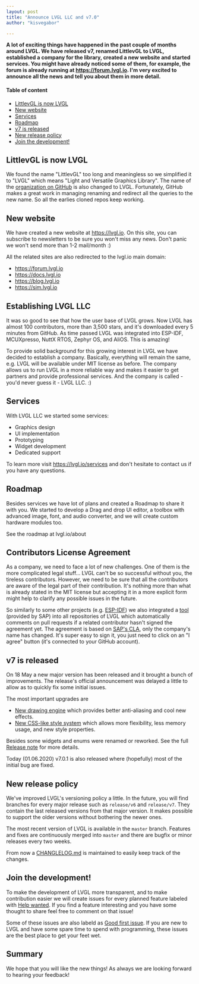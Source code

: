 ```yaml
---
layout: post
title: "Announce LVGL LLC and v7.0"
author: "kisvegabor"

---
```


**A lot of exciting things have happened in the past couple of months around  LVGL. We have released v7, renamed LittlevGL to LVGL, established a company for the library, created a new website and started services. You might have already noticed some of them, for example, the forum is already running at https://forum.lvgl.io. I'm very excited to announce all the news and tell you about them in more detail.**
#### Table of content

- [LittlevGL is now LVGL](#heading-rename)
- [New website](#heading-new-website)
- [Services](#heading-services)
- [Roadmap](#heading-roadmap)
- [v7 is released](#heading-v7)
- [New release policy](#heading-release-policy)
- [Join the development!](#heading-help-wanted)

<h2 id="heading-rename"> LittlevGL is now LVGL</h2>

We found the name "LittlevGL" too long and meaningless so we simplified it to "LVGL" which means "Light and Versatile Graphics Library". The name of the [organization on GitHub](https://github.com/lvgl) is also changed to LVGL. Fortunately, GitHub makes a great work in managing renaming and redirect all the queries to the new name. So all the earlies cloned repos keep working. 

<h2 id="heading-new-website"> New website</h2>

We have created a new website at https://lvgl.io. On this site, you can subscribe to newsletters to be sure you won't miss any news. Don't panic we won't send more than 1-2 mail/month :)  

All the related sites are also redirected to the lvgl.io main domain:
- https://forum.lvgl.io
- https://docs.lvgl.io
- https://blog.lvgl.io
- https://sim.lvgl.io

<h2 id="heading-lvgl-llc"> Establishing LVGL LLC</h2>

It was so good to see that how the user base of LVGL grows. Now LVGL has almost 100 contributors, more than 3,500 stars, and it's downloaded every 5 minutes from GitHub. As time passed LVGL was integrated into ESP-IDF, MCUXpresso, NuttX RTOS, Zephyr OS, and AliOS. This is amazing!

To provide solid background for this growing interest in LVGL we have decided to establish a company. Basically, everything will remain the same, e.g. LVGL will be available under MIT license as before. The company allows us to run LVGL in a more reliable way and makes it easier to get partners and provide professional services. 
And the company is called - you'd never guess it - LVGL LLC. :) 


<h2 id="heading-services"> Services</h2>

With LVGL LLC we started some services:

- Graphics design
- UI implementation
- Prototyping
- Widget development
- Dedicated support

To learn more visit https://lvgl.io/services and don't hesitate to contact us if you have any questions.

<h2 id="heading-roadmap"> Roadmap</h2>
Besides services we have lot of plans and created a Roadmap to share it with you. We started to develop a Drag and drop UI editor, a toolbox with advanced image, font, and audio converter, and we will create custom hardware modules too. 

See the roadmap at lvgl.io/about

<h2 id="heading-cla">Contributors License Agreement</h2>

As a company, we need to face a lot of new challenges. One of them is the more complicated legal stuff...  LVGL can't be so successful without you, the tireless contributors. However, we need to be sure that all the contributors are aware of the legal part of their contribution. It's nothing more than what is already stated in the MIT license but accepting it in a more explicit form might help to clarify any possible issues in the future. 

So similarly to some other projects (e.g. [ESP-IDF](https://docs.espressif.com/projects/esp-idf/en/latest/esp32/contribute/contributor-agreement.html)) we also integrated a [tool](https://cla-assistant.io/) (provided by SAP) into all repositories of LVGL which automatically comments on pull requests if a related contributor hasn't signed the agreement yet. The agreement is based on  [SAP's CLA](https://gist.github.com/thojansen/125001de00e5888cf4c7), only the company's name has changed.
It's super easy to sign it, you just need to click on an "I agree" button (it's connected to your GitHub account).

<h2 id="heading-v7"> v7 is released</h2>

On 18 May a new major version has been released and it brought a bunch of improvements. The release's official announcement was delayed a little to allow as to quickly fix some initial issues. 

The most important upgrades are

- [New drawing engine](https://docs.lvgl.io/v7/en/html/overview/drawing.html) which provides better anti-aliasing and cool new effects.
- [New CSS-like style system](https://docs.lvgl.io/v7/en/html/overview/style.html) which allows more flexibility, less memory usage, and new style properties. 

Besides some widgets and enums were renamed or reworked. See the full [Release note](https://github.com/lvgl/lvgl/releases/tag/v7.0.0) for more details.

Today (01.06.2020) v7.0.1 is also released where (hopefully) most of the initial bug are fixed.

<h2 id="heading-release-policy">New release policy</h2>

We've improved LVGL's versioning policy a little. In the future, you will find branches for every major release such as `release/v6` and `release/v7`. They contain the last released versions from that major version. It makes possible to support the older versions without bothering the newer ones.

The most recent version of LVGL is available in the `master` branch. Features and fixes are continuously merged into `master` and there are bugfix or minor releases every two weeks.

From now a [CHANGLELOG.md](https://github.com/lvgl/lvgl/blob/master/CHANGELOG.md) is maintained to easily keep track of the changes.

<h2 id="heading-help-wanted">Join the development!</h2>

To make the development of LVGL more transparent, and to make contribution easier we will create issues for every planned feature labeled with [Help wanted](https://github.com/lvgl/lvgl/issues?q=is%3Aissue+is%3Aopen+label%3A%22help+wanted%22). If you find a feature interesting and you have some thought to share feel free to comment on that issue!

Some of these issues are also labeld as [Good first issue](https://github.com/lvgl/lvgl/issues?q=is%3Aissue+is%3Aopen+label%3A%22good+first+issue%22). If you are new to LVGL and have some spare time to spend with programming, these issues are the best place to get your feet wet. 

<h2 id="heading-summary">Summary</h2>

We hope that you will like the new things! 
As always we are looking forward to hearing your feedback!




